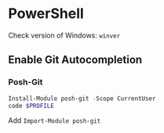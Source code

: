 # PowerShell

Check version of Windows: `winver`

## Enable Git Autocompletion

### Posh-Git

```powershell
Install-Module posh-git -Scope CurrentUser
code $PROFILE
```
Add `Import-Module posh-git`